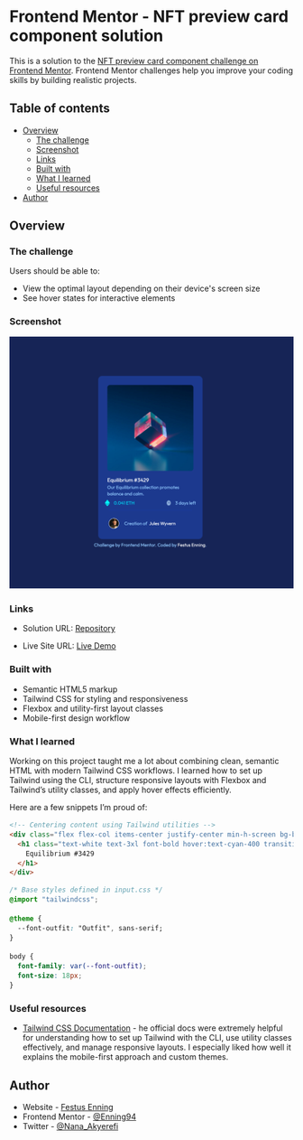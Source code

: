 # Frontend Mentor - NFT preview card component solution

This is a solution to the [NFT preview card component challenge on Frontend Mentor](https://www.frontendmentor.io/challenges/nft-preview-card-component-SbdUL_w0U). Frontend Mentor challenges help you improve your coding skills by building realistic projects. 

## Table of contents

- [Overview](#overview)
  - [The challenge](#the-challenge)
  - [Screenshot](#screenshot)
  - [Links](#links)
  - [Built with](#built-with)
  - [What I learned](#what-i-learned)
  - [Useful resources](#useful-resources)
- [Author](#author)

## Overview

### The challenge

Users should be able to:

- View the optimal layout depending on their device's screen size
- See hover states for interactive elements

### Screenshot

![Project View](./images/Screenshot.png)

### Links

- Solution URL: [Repository](https://github.com/Enning94/NFT-preview-card-component-solution)

- Live Site URL: [Live Demo](https://enning94.github.io/NFT-preview-card-component-solution/)


### Built with

- Semantic HTML5 markup
- Tailwind CSS for styling and responsiveness
- Flexbox and utility-first layout classes
- Mobile-first design workflow

### What I learned

Working on this project taught me a lot about combining clean, semantic HTML with modern Tailwind CSS workflows.
I learned how to set up Tailwind using the CLI, structure responsive layouts with Flexbox and Tailwind’s utility classes, and apply hover effects efficiently.

Here are a few snippets I’m proud of:

```html
<!-- Centering content using Tailwind utilities -->
<div class="flex flex-col items-center justify-center min-h-screen bg-blue-950">
  <h1 class="text-white text-3xl font-bold hover:text-cyan-400 transition-colors duration-300">
    Equilibrium #3429
  </h1>
</div>
```
```css
/* Base styles defined in input.css */
@import "tailwindcss";

@theme {
  --font-outfit: "Outfit", sans-serif;
}

body {
  font-family: var(--font-outfit);
  font-size: 18px;
}

```

### Useful resources

- [Tailwind CSS Documentation](https://tailwindcss.com/docs/installation/tailwind-cli) - he official docs were extremely helpful for understanding how to set up Tailwind with the CLI, use utility classes effectively, and manage responsive layouts. I especially liked how well it explains the mobile-first approach and custom themes.

## Author

- Website - [Festus Enning](https://enning94.github.io/Personal-portfolio/)
- Frontend Mentor - [@Enning94](https://www.frontendmentor.io/profile/Enning94)
- Twitter - [@Nana_Akyerefi](https://x.com/Nana_Akyerefi)

